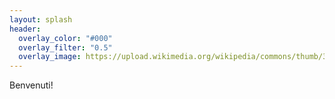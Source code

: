 ```yaml
---
layout: splash 
header:
  overlay_color: "#000"
  overlay_filter: "0.5"
  overlay_image: https://upload.wikimedia.org/wikipedia/commons/thumb/3/37/Colline_astigiane_a_Portacomaro.jpg/1920px-Colline_astigiane_a_Portacomaro.jpg 
---
```


Benvenuti!


